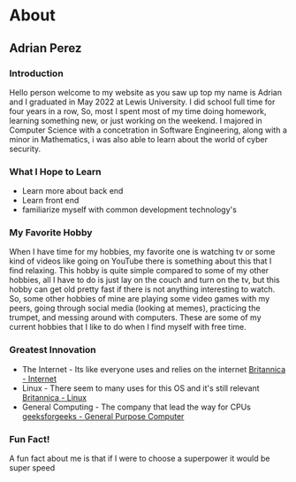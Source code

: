 
# About

## Adrian Perez

### Introduction

Hello person welcome to my website as you saw up top my name is Adrian and I graduated in May 2022 at Lewis University. I did school full time for four years in a row,  So, most I spent most of my time doing homework, learning something new, or just working on the weekend. I majored in Computer Science with a concetration in Software Engineering, along with a minor in Mathematics, i was also able to learn about the world of cyber security.

### What I Hope to Learn

*   Learn more about back end
*   Learn front end
*   familiarize myself with common development technology's

### My Favorite Hobby

When I have time for my hobbies, my favorite one is watching tv or some kind of videos like going on YouTube there is something about this that I find relaxing. This hobby is quite simple compared to some of my other hobbies, all I have to do is just lay on the couch and turn on the tv, but this hobby can get old pretty fast if there is not anything interesting to watch. So, some other hobbies of mine are playing some video games with my peers, going through social media (looking at memes), practicing the trumpet, and messing around with computers. These are some of my current hobbies that I like to do when I find myself with free time.

### Greatest Innovation

*   The Internet - Its like everyone uses and relies on the internet [Britannica - Internet](https://www.britannica.com/technology/Internet)
*   Linux - There seem to many uses for this OS and it's still relevant [Britannica - Linux](https://www.britannica.com/technology/Linux)
*   General Computing - The company that lead the way for CPUs [geeksforgeeks - General Purpose Computer ](https://www.geeksforgeeks.org/what-is-a-general-purpose-computer/)

### Fun Fact!

A fun fact about me is that if I were to choose a superpower it would be super speed





